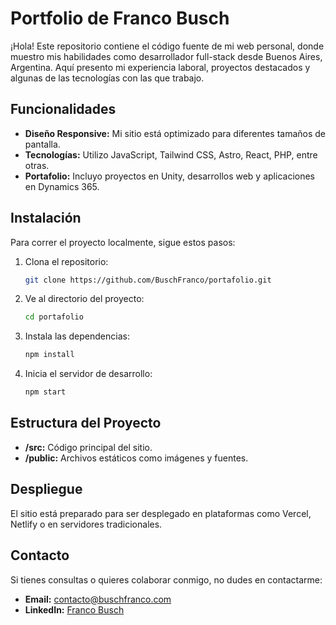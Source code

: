 # Portfolio de Franco Busch

¡Hola! Este repositorio contiene el código fuente de mi web personal, donde muestro mis habilidades como desarrollador full-stack desde Buenos Aires, Argentina. Aquí presento mi experiencia laboral, proyectos destacados y algunas de las tecnologías con las que trabajo.

## Funcionalidades

- **Diseño Responsive:** Mi sitio está optimizado para diferentes tamaños de pantalla.
- **Tecnologías:** Utilizo JavaScript, Tailwind CSS, Astro, React, PHP, entre otras.
- **Portafolio:** Incluyo proyectos en Unity, desarrollos web y aplicaciones en Dynamics 365.

## Instalación

Para correr el proyecto localmente, sigue estos pasos:

1. Clona el repositorio:

    ```bash
    git clone https://github.com/BuschFranco/portafolio.git
    ```

2. Ve al directorio del proyecto:

    ```bash
    cd portafolio
    ```

3. Instala las dependencias:

    ```bash
    npm install
    ```

4. Inicia el servidor de desarrollo:

    ```bash
    npm start
    ```

## Estructura del Proyecto

- **/src:** Código principal del sitio.
- **/public:** Archivos estáticos como imágenes y fuentes.

## Despliegue

El sitio está preparado para ser desplegado en plataformas como Vercel, Netlify o en servidores tradicionales.

## Contacto

Si tienes consultas o quieres colaborar conmigo, no dudes en contactarme:

- **Email:** contacto@buschfranco.com
- **LinkedIn:** [Franco Busch](https://www.linkedin.com/in/franco-busch)
